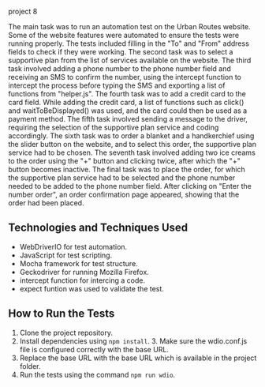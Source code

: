 project 8

The main task was to run an automation test on the Urban Routes website. Some of the website features were automated to ensure the tests were running properly. The tests included filling in the "To" and "From" address fields to check if they were working. The second task was to select a supportive plan from the list of services available on the website. The third task involved adding a phone number to the phone number field and receiving an SMS to confirm the number, using the intercept function to intercept the process before typing the SMS and exporting a list of functions from "helper.js". The fourth task was to add a credit card to the card field. While adding the credit card, a list of functions such as click() and waitToBeDisplayed() was used, and the card could then be used as a payment method. The fifth task involved sending a message to the driver, requiring the selection of the supportive plan service and coding accordingly. The sixth task was to order a blanket and a handkerchief using the slider button on the website, and to select this order, the supportive plan service had to be chosen. The seventh task involved adding two ice creams to the order using the "+" button and clicking twice, after which the "+" button becomes inactive. The final task was to place the order, for which the supportive plan service had to be selected and the phone number needed to be added to the phone number field. After clicking on "Enter the number order", an order confirmation page appeared, showing that the order had been placed.

## Technologies and Techniques Used
- WebDriverIO for test automation.
- JavaScript for test scripting.
- Mocha framework for test structure.
- Geckodriver for running Mozilla Firefox. 
- intercept function for intercing a code.
- expect funtion was used to validate the test. 

## How to Run the Tests
1. Clone the project repository.
2. Install dependencies using `npm install`.
3. Make sure the wdio.conf.js file is configured correctly with the base URL.
4. Replace the base URL with the base URL which is available in the project folder.    
4. Run the tests using the command `npm run wdio`.
